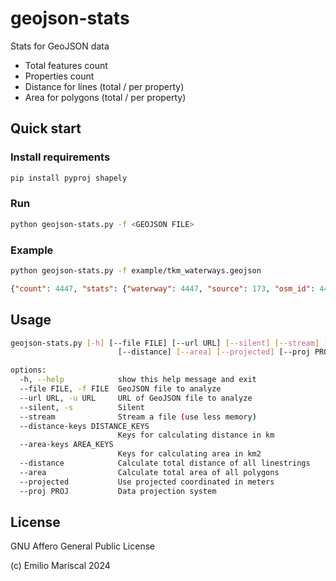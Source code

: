 # geojson-stats

Stats for GeoJSON data

- Total features count
- Properties count
- Distance for lines (total / per property)
- Area for polygons (total / per property)

## Quick start

### Install requirements

```sh
pip install pyproj shapely 
```

### Run

```sh
python geojson-stats.py -f <GEOJSON FILE>
```

### Example

```sh
python geojson-stats.py -f example/tkm_waterways.geojson
```

```json
{"count": 4447, "stats": {"waterway": 4447, "source": 173, "osm_id": 4447, "osm_type": 4447, "km": 23318.87603608974, "layer": 821, "tunnel": 883, "name": 535, "name:en": 223, "name:tk": 99, "width": 94}}
```

## Usage

```sh
geojson-stats.py [-h] [--file FILE] [--url URL] [--silent] [--stream] [--distance-keys DISTANCE_KEYS] [--area-keys AREA_KEYS]
                        [--distance] [--area] [--projected] [--proj PROJ]

options:
  -h, --help            show this help message and exit
  --file FILE, -f FILE  GeoJSON file to analyze
  --url URL, -u URL     URL of GeoJSON file to analyze
  --silent, -s          Silent
  --stream              Stream a file (use less memory)
  --distance-keys DISTANCE_KEYS
                        Keys for calculating distance in km
  --area-keys AREA_KEYS
                        Keys for calculating area in km2
  --distance            Calculate total distance of all linestrings
  --area                Calculate total area of all polygons
  --projected           Use projected coordinated in meters
  --proj PROJ           Data projection system
  ```

## License

GNU Affero General Public License

(c) Emilio Mariscal 2024
